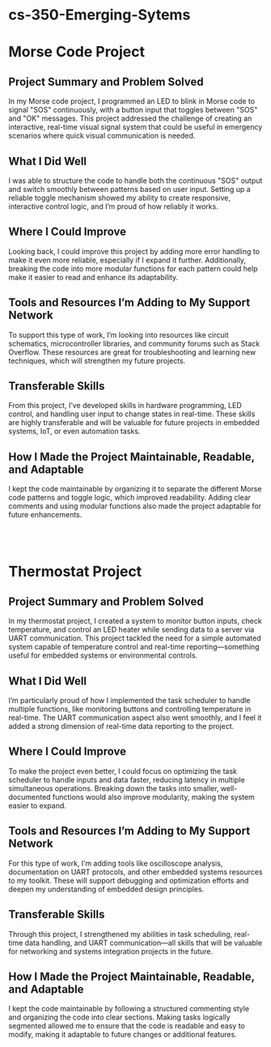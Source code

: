 # cs-350-Emerging-Sytems

# Morse Code Project
## Project Summary and Problem Solved
In my Morse code project, I programmed an LED to blink in Morse code to signal "SOS" continuously, with a button input that toggles between "SOS" and "OK" messages. This project addressed the challenge of creating an interactive, real-time visual signal system that could be useful in emergency scenarios where quick visual communication is needed.

## What I Did Well
I was able to structure the code to handle both the continuous "SOS" output and switch smoothly between patterns based on user input. Setting up a reliable toggle mechanism showed my ability to create responsive, interactive control logic, and I’m proud of how reliably it works.

## Where I Could Improve
Looking back, I could improve this project by adding more error handling to make it even more reliable, especially if I expand it further. Additionally, breaking the code into more modular functions for each pattern could help make it easier to read and enhance its adaptability.

## Tools and Resources I’m Adding to My Support Network
To support this type of work, I’m looking into resources like circuit schematics, microcontroller libraries, and community forums such as Stack Overflow. These resources are great for troubleshooting and learning new techniques, which will strengthen my future projects.

## Transferable Skills
From this project, I’ve developed skills in hardware programming, LED control, and handling user input to change states in real-time. These skills are highly transferable and will be valuable for future projects in embedded systems, IoT, or even automation tasks.

## How I Made the Project Maintainable, Readable, and Adaptable
I kept the code maintainable by organizing it to separate the different Morse code patterns and toggle logic, which improved readability. Adding clear comments and using modular functions also made the project adaptable for future enhancements.

<br>
<br>

# Thermostat Project
## Project Summary and Problem Solved
In my thermostat project, I created a system to monitor button inputs, check temperature, and control an LED heater while sending data to a server via UART communication. This project tackled the need for a simple automated system capable of temperature control and real-time reporting—something useful for embedded systems or environmental controls.

## What I Did Well
I’m particularly proud of how I implemented the task scheduler to handle multiple functions, like monitoring buttons and controlling temperature in real-time. The UART communication aspect also went smoothly, and I feel it added a strong dimension of real-time data reporting to the project.

## Where I Could Improve
To make the project even better, I could focus on optimizing the task scheduler to handle inputs and data faster, reducing latency in multiple simultaneous operations. Breaking down the tasks into smaller, well-documented functions would also improve modularity, making the system easier to expand.

## Tools and Resources I’m Adding to My Support Network
For this type of work, I’m adding tools like oscilloscope analysis, documentation on UART protocols, and other embedded systems resources to my toolkit. These will support debugging and optimization efforts and deepen my understanding of embedded design principles.

## Transferable Skills
Through this project, I strengthened my abilities in task scheduling, real-time data handling, and UART communication—all skills that will be valuable for networking and systems integration projects in the future.

## How I Made the Project Maintainable, Readable, and Adaptable
I kept the code maintainable by following a structured commenting style and organizing the code into clear sections. Making tasks logically segmented allowed me to ensure that the code is readable and easy to modify, making it adaptable to future changes or additional features.
